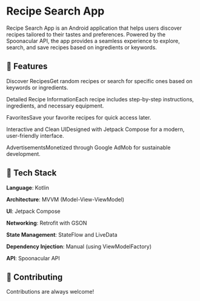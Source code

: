 # Recipe Search App

Recipe Search App is an Android application that helps users discover recipes tailored to their tastes and preferences. Powered by the Spoonacular API, the app provides a seamless experience to explore, search, and save recipes based on ingredients or keywords.

## 🚀 Features

Discover RecipesGet random recipes or search for specific ones based on keywords or ingredients.

Detailed Recipe InformationEach recipe includes step-by-step instructions, ingredients, and necessary equipment.

FavoritesSave your favorite recipes for quick access later.

Interactive and Clean UIDesigned with Jetpack Compose for a modern, user-friendly interface.

AdvertisementsMonetized through Google AdMob for sustainable development.



## 🔧 Tech Stack

**Language**: Kotlin

**Architecture**: MVVM (Model-View-ViewModel)

**UI**: Jetpack Compose

**Networking**: Retrofit with GSON

**State Management**: StateFlow and LiveData

**Dependency Injection**: Manual (using ViewModelFactory)

**API**: Spoonacular API


## 🤝 Contributing

Contributions are always welcome!
